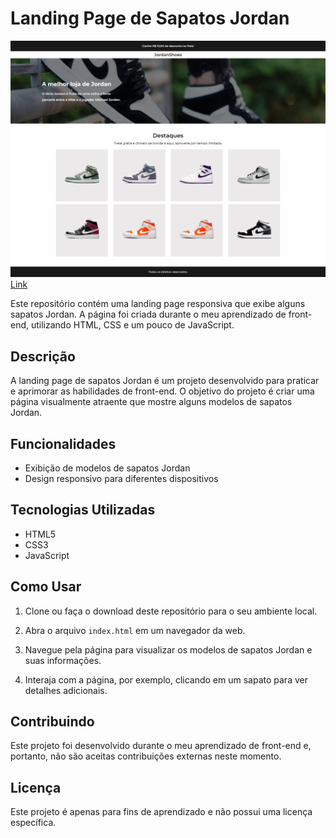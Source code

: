 # Landing Page de Sapatos Jordan
![Imagem do JordanShoes](imgs/ft_projeto.png)
<a href="https://jordan-shoes.netlify.app">Link</a>

Este repositório contém uma landing page responsiva que exibe alguns sapatos Jordan. A página foi criada durante o meu aprendizado de front-end, utilizando HTML, CSS e um pouco de JavaScript.

## Descrição

A landing page de sapatos Jordan é um projeto desenvolvido para praticar e aprimorar as habilidades de front-end. O objetivo do projeto é criar uma página visualmente atraente que mostre alguns modelos de sapatos Jordan.

## Funcionalidades

- Exibição de modelos de sapatos Jordan
- Design responsivo para diferentes dispositivos


## Tecnologias Utilizadas

- HTML5
- CSS3
- JavaScript

## Como Usar

1. Clone ou faça o download deste repositório para o seu ambiente local.

2. Abra o arquivo `index.html` em um navegador da web.

3. Navegue pela página para visualizar os modelos de sapatos Jordan e suas informações.

4. Interaja com a página, por exemplo, clicando em um sapato para ver detalhes adicionais.

## Contribuindo

Este projeto foi desenvolvido durante o meu aprendizado de front-end e, portanto, não são aceitas contribuições externas neste momento.

## Licença

Este projeto é apenas para fins de aprendizado e não possui uma licença específica.


